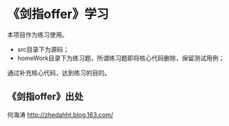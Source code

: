 # 《剑指offer》学习

本项目作为练习使用。

* src目录下为源码；
* homeWork目录下为练习题，所谓练习题即将核心代码删除，保留测试用例；

通过补充核心代码，达到练习的目的。

## 《剑指offer》出处

何海涛
http://zhedahht.blog.163.com/
